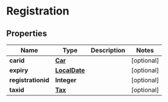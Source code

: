 
# Registration

## Properties
Name | Type | Description | Notes
------------ | ------------- | ------------- | -------------
**carid** | [**Car**](Car.md) |  |  [optional]
**expiry** | [**LocalDate**](LocalDate.md) |  |  [optional]
**registrationid** | **Integer** |  |  [optional]
**taxid** | [**Tax**](Tax.md) |  |  [optional]



